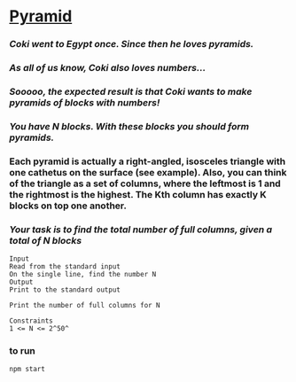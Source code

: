 # [Pyramid](https://judge.telerikacademy.com/problem/21pyramids)  

### _Coki went to Egypt once. Since then he loves pyramids._
### _As all of us know, Coki also loves numbers..._
### _Sooooo, the expected result is that Coki wants to make pyramids of blocks with numbers!_
### _You have N blocks. With these blocks you should form pyramids._

### **Each pyramid is actually a right-angled, isosceles triangle with one cathetus on the surface (see example). Also, you can think of the triangle as a set of columns, where the leftmost is 1 and the rightmost is the highest. The Kth column has exactly K blocks on top one another.**

### _Your task is to find the total number of full columns, given a total of N blocks_

```
Input
Read from the standard input
On the single line, find the number N
Output
Print to the standard output

Print the number of full columns for N

Constraints
1 <= N <= 2^50^
```

### to run 

```
npm start
```
